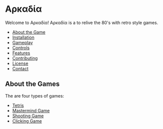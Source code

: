 # Αρκαδία

Welcome to Αρκαδία!
Αρκαδία is a to relive the 80's with retro style games.


- [About the Game](#about-the-game)
- [Installation](#installation)
- [Gameplay](#gameplay)
- [Controls](#controls)
- [Features](#features)
- [Contributing](#contributing)
- [License](#license)
- [Contact](#contact)



## About the Games

The are four types of games: 

- [Tetris](#https://github.com/lomorcsaszlo/3minigame/tree/main/tetris)
- [Mastermind Game](#Master)
- [Shooting Game](#Shooting)
- [Clicking Game](#Clicking)

